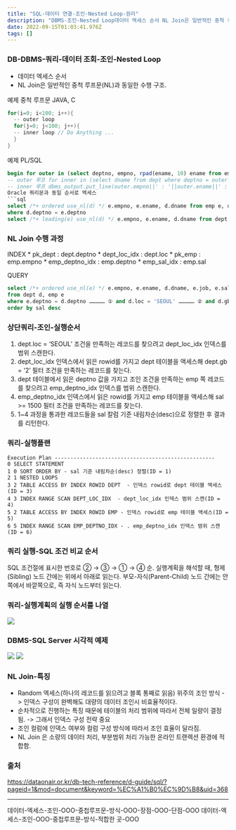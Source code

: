 ```yaml
---
title: "SQL-데이터 연결-조인-Nested Loop-원리"
description: "DBMS-조인-Nested Loop데이터 엑세스 순서 NL Join은 일반적인 중척 루프문(NL)과 동일한 수행 구조. 예제 PL/SQL)NL Join 수행 과정INDEX  pk_dept : dept.deptno  dept_loc_idx : dept.loc  pk_em"
date: 2022-09-15T01:03:41.976Z
tags: []
---
```

### DB-DBMS-쿼리-데이터 조회-조인-Nested Loop
- 데이터 엑세스 순서 
- NL Join은 일반적인 중척 루프문(NL)과 동일한 수행 구조. 

예제 중척 루프문 JAVA, C
```java
for(i=0; i<100; i++){
  -- outer loop 
  for(j=0; j<100; j++){
  -- inner loop // Do Anything ... 
  } 
}
```

예제 PL/SQL
```sql
begin for outer in (select deptno, empno, rpad(ename, 10) ename from emp) loop 
-- outer 루프 for inner in (select dname from dept where deptno = outer.deptno) loop 
-- inner 루프 dbms_output.put_line(outer.empno||' : '||outer.ename||' : '||inner.dname); end loop; end loop; end;
Oracle 쿼리문과 동일 순서로 엑세스 
```sql
select /*+ ordered use_nl(d) */ e.empno, e.ename, d.dname from emp e, dept d 
where d.deptno = e.deptno 
select /*+ leading(e) use_nl(d) */ e.empno, e.ename, d.dname from dept d, emp e where d.deptno = e.deptno 
```
### NL Join 수행 과정

INDEX * pk_dept : dept.deptno * dept_loc_idx : dept.loc * pk_emp : emp.empno * emp_deptno_idx : emp.deptno * emp_sal_idx : emp.sal

QUERY 
```sql
select /*+ ordered use_nl(e) */ e.empno, e.ename, d.dname, e.job, e.sal 
from dept d, emp e 
where e.deptno = d.deptno …………… ① and d.loc = 'SEOUL' …………… ② and d.gb = '2' …………… ③ and e.sal >= 1500 …………… ④ 
order by sal desc
```

### 상단쿼리-조인-실행순서
1. dept.loc = ‘SEOUL’ 조건을 만족하는 레코드를 찾으려고 dept_loc_idx 인덱스를 범위 스캔한다. 
2. dept_loc_idx 인덱스에서 읽은 rowid를 가지고 dept 테이블을 액세스해 dept.gb = ‘2’ 필터 조건을 만족하는 레코드를 찾는다. 
3. dept 테이블에서 읽은 deptno 값을 가지고 조인 조건을 만족하는 emp 쪽 레코드를 찾으려고 emp_deptno_idx 인덱스를 범위 스캔한다. 
4. emp_deptno_idx 인덱스에서 읽은 rowid를 가지고 emp 테이블을 액세스해 sal >= 1500 필터 조건을 만족하는 레코드를 찾는다. 
5. 1~4 과정을 통과한 레코드들을 sal 칼럼 기준 내림차순(desc)으로 정렬한 후 결과를 리턴한다.

### 쿼리-실행플랜 
```
Execution Plan --------------------------------------------------- 
0 SELECT STATEMENT 
1 0 SORT ORDER BY - sal 기준 내림차순(desc) 정렬(ID = 1)
2 1 NESTED LOOPS 
3 2 TABLE ACCESS BY INDEX ROWID DEPT  - 인덱스 rowid로 dept 테이블 액세스(ID = 3) 
4 3 INDEX RANGE SCAN DEPT_LOC_IDX  - dept_loc_idx 인덱스 범위 스캔(ID = 4)
5 2 TABLE ACCESS BY INDEX ROWID EMP - 인덱스 rowid로 emp 테이블 액세스(ID = 5)
6 5 INDEX RANGE SCAN EMP_DEPTNO_IDX - . emp_deptno_idx 인덱스 범위 스캔(ID = 6) 
```

### 쿼리 실행-SQL 조건 비교 순서 
SQL 조건절에 표시한 번호로 ② → ③ → ① → ④ 순. 
실행계획을 해석할 때, 형제(Sibling) 노드 간에는 위에서 아래로 읽는다. 부모-자식(Parent-Child) 노드 간에는 안쪽에서 바깥쪽으로, 즉 자식 노드부터 읽는다. 

### 쿼리-실행계획의 실행 순서를 나열
![](/images/f99889a6-ae00-4825-b264-5739bd577f3a-image.png)
### DBMS-SQL Server 시각적 예제
![](/images/c476b96d-a0f4-4ae7-8902-7b0d7f05ad25-image.png)
![](/images/eb0816ad-8e50-45e1-91a6-7cf1b0fb849d-image.png)

### NL Join-특징
- Random 엑세스(하나의 레코드를 읽으려고 블록 통째로 읽음) 위주의 조인 방식 -> 인덱스 구성이 완벽해도 대량의 데이터 조인시 비효율적이다. 
- 순차적으로 진행하는 특징 때문에 테이블의 처리 범위에 따라서 전체 일량이 결정됨. -> 그래서 인덱스 구성 전략 중요
- 조인 컬럼에 인덱스 여부와 컬럼 구성 방식에 따라서 조인 효율이 달라짐. 
- NL Join 은 소량의 데이터 처리, 부분범위 처리 가능한 온라인 트랜렉션 환경에 적합함. 

### 출처
https://dataonair.or.kr/db-tech-reference/d-guide/sql/?pageid=1&mod=document&keyword=%EC%A1%B0%EC%9D%B8&uid=368

---
데이터-엑세스-조인-OOO-중첩루프문-방식-OOO-장점-OOO-단점-OOO
데이터-엑세스-조인-OOO-중첩루프문-방식-적합한 곳-OOO